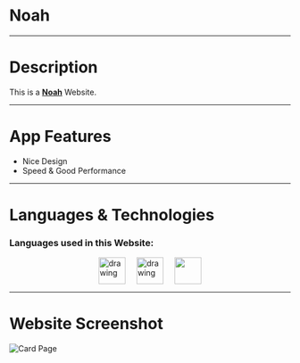 # Noah

---

# Description

This is a [**Noah**](https://no3h.vercel.app/) Website.

---

# App Features

- Nice Design
- Speed & Good Performance

---

# Languages & Technologies

### Languages used in this Website:

<div style="display: flex; justify-content: center; align-items: center; gap: 20px;">
  <a href="https://developer.mozilla.org/en-US/docs/Web/HTML"><img src="https://img.icons8.com/color/48/000000/html-5--v1.png" alt="drawing" width="48" height="48"/></a>
  <a href="https://developer.mozilla.org/en-US/docs/Web/CSS?retiredLocale=ar"><img src="https://img.icons8.com/color/48/000000/css3.png" alt="drawing" width="48" height="48"/></a>
  <a href="https://www.javascript.com/"><img src="https://img.icons8.com/color/48/000000/javascript--v2.png" width="48" height="48"/></a>
</div>

---

# Website Screenshot

![Card Page]()
